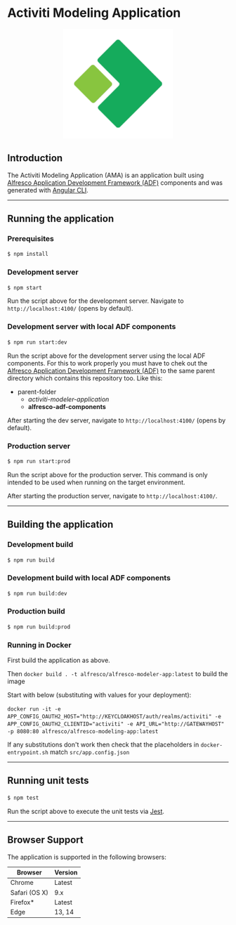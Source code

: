 # Activiti Modeling Application

<p align="center">
    <img title="Activiti" width="250px" src="activiti.png" alt="Activiti">
</p>

## Introduction

The Activiti Modeling Application (AMA) is an application built using
[Alfresco Application Development Framework (ADF)](https://github.com/Alfresco/alfresco-ng2-components) components and was generated with [Angular CLI](https://github.com/angular/angular-cli).

---

## Running the application

### Prerequisites

```bash
$ npm install
```

### Development server

```bash
$ npm start
```

Run the script above for the development server. Navigate to `http://localhost:4100/` (opens by default).

### Development server with local ADF components

```bash
$ npm run start:dev
```

Run the script above for the development server using the local ADF components. For this to work properly you must have to chek out the [Alfresco Application Development Framework (ADF)](https://github.com/Alfresco/alfresco-ng2-components) to the same parent directory which contains this repository too. Like this:

-   parent-folder
    -   *activiti-modeler-application*
    -   **alfresco-adf-components**

After starting the dev server, navigate to `http://localhost:4100/` (opens by default).

### Production server

```bash
$ npm run start:prod
```

Run the script above for the production server. This command is only intended to be used when running on the target environment.

After starting the production server, navigate to `http://localhost:4100/`.

---

## Building the application

### Development build

```bash
$ npm run build
```

### Development build with local ADF components

```bash
$ npm run build:dev
```

### Production build

```bash
$ npm run build:prod
```

### Running in Docker

First build the application as above.

Then `docker build . -t alfresco/alfresco-modeler-app:latest` to build the image

Start with below (substituting with values for your deployment):

`docker run -it -e APP_CONFIG_OAUTH2_HOST="http://KEYCLOAKHOST/auth/realms/activiti" -e APP_CONFIG_OAUTH2_CLIENTID="activiti" -e API_URL="http://GATEWAYHOST" -p 8080:80 alfresco/alfresco-modeling-app:latest`

If any substitutions don't work then check that the placeholders in `docker-entrypoint.sh` match `src/app.config.json`

---

## Running unit tests

```bash
$ npm test
```

Run the script above to execute the unit tests via [Jest](https://jestjs.io/).

---

## Browser Support

The application is supported in the following browsers:

| **Browser**   | **Version** |
| ------------- | ----------- |
| Chrome        | Latest      |
| Safari (OS X) | 9.x         |
| Firefox\*     | Latest      |
| Edge          | 13, 14      |
